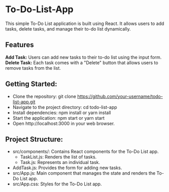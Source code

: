 # To-Do-List-App

This simple To-Do List application is built using React. It allows users to add tasks, delete tasks, and manage their to-do list dynamically.

## Features

**Add Task:** Users can add new tasks to their to-do list using the input form.
**Delete Task:** Each task comes with a "Delete" button that allows users to remove tasks from the list.

## Getting Started:

- Clone the repository: git clone https://github.com/your-username/todo-list-app.git
- Navigate to the project directory: cd todo-list-app
- Install dependencies: npm install or yarn install
- Start the application: npm start or yarn start
- Open http://localhost:3000 in your web browser.

## Project Structure:

- src/components/: Contains React components for the To-Do List app.
  - TaskList.js: Renders the list of tasks.
  - Task.js: Represents an individual task.
- AddTask.js: Provides the form for adding new tasks.
- src/App.js: Main component that manages the state and renders the To-Do List app.
- src/App.css: Styles for the To-Do List app.







